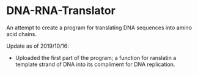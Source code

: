 # DNA-RNA-Translator
An attempt to create a program for translating DNA sequences into amino acid chains.

Update as of 2019/10/16:
  - Uploaded the first part of the program; a function for ranslatin a template strand of DNA into its compliment for DNA replication.
